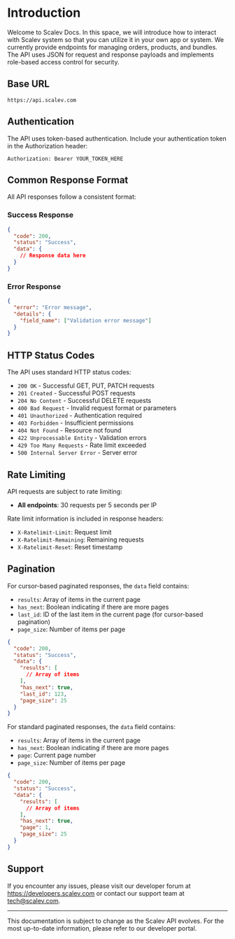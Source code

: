 # Introduction

Welcome to Scalev Docs. In this space, we will introduce how to interact with Scalev system so that you can utilize it in your own app or system. We currently provide endpoints for managing orders, products, and bundles. The API uses JSON for request and response payloads and implements role-based access control for security.

## Base URL

```
https://api.scalev.com
```

## Authentication

The API uses token-based authentication. Include your authentication token in the Authorization header:

```
Authorization: Bearer YOUR_TOKEN_HERE
```

## Common Response Format

All API responses follow a consistent format:

### Success Response

```json
{
  "code": 200,
  "status": "Success",
  "data": {
    // Response data here
  }
}
```

### Error Response

```json
{
  "error": "Error message",
  "details": {
    "field_name": ["Validation error message"]
  }
}
```

## HTTP Status Codes

The API uses standard HTTP status codes:

- `200 OK` - Successful GET, PUT, PATCH requests
- `201 Created` - Successful POST requests
- `204 No Content` - Successful DELETE requests
- `400 Bad Request` - Invalid request format or parameters
- `401 Unauthorized` - Authentication required
- `403 Forbidden` - Insufficient permissions
- `404 Not Found` - Resource not found
- `422 Unprocessable Entity` - Validation errors
- `429 Too Many Requests` - Rate limit exceeded
- `500 Internal Server Error` - Server error

## Rate Limiting

API requests are subject to rate limiting:

- **All endpoints**: 30 requests per 5 seconds per IP

Rate limit information is included in response headers:

- `X-Ratelimit-Limit`: Request limit
- `X-Ratelimit-Remaining`: Remaining requests
- `X-Ratelimit-Reset`: Reset timestamp

## Pagination

For cursor-based paginated responses, the `data` field contains:

- `results`: Array of items in the current page
- `has_next`: Boolean indicating if there are more pages
- `last_id`: ID of the last item in the current page (for cursor-based pagination)
- `page_size`: Number of items per page

```json
{
  "code": 200,
  "status": "Success",
  "data": {
    "results": [
      // Array of items
    ],
    "has_next": true,
    "last_id": 123,
    "page_size": 25
  }
}
```

For standard paginated responses, the `data` field contains:

- `results`: Array of items in the current page
- `has_next`: Boolean indicating if there are more pages
- `page`: Current page number
- `page_size`: Number of items per page

```json
{
  "code": 200,
  "status": "Success",
  "data": {
    "results": [
      // Array of items
    ],
    "has_next": true,
    "page": 1,
    "page_size": 25
  }
}
```

## Support

If you encounter any issues, please visit our developer forum at https://developers.scalev.com or contact our support team at tech@scalev.com.

---

This documentation is subject to change as the Scalev API evolves. For the most up-to-date information, please refer to our developer portal.
